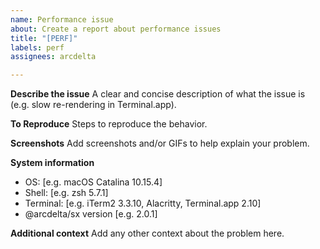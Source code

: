 ```yaml
---
name: Performance issue
about: Create a report about performance issues
title: "[PERF]"
labels: perf
assignees: arcdelta

---
```


**Describe the issue**
A clear and concise description of what the issue is (e.g. slow re-rendering in Terminal.app).

**To Reproduce**
Steps to reproduce the behavior.

**Screenshots**
Add screenshots and/or GIFs to help explain your problem.

**System information**
 - OS: [e.g. macOS Catalina 10.15.4]
 - Shell: [e.g. zsh 5.7.1]
 - Terminal: [e.g. iTerm2 3.3.10, Alacritty, Terminal.app 2.10]
 - @arcdelta/sx version [e.g. 2.0.1]

**Additional context**
Add any other context about the problem here.
